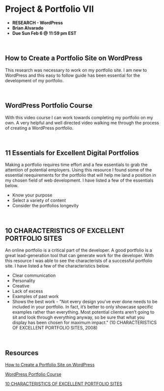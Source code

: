 # Project & Portfolio VII 

* **RESEARCH - WordPress**
* **Brian Alvarado**
* **Due Sun Feb 6 @ 11:59 pm EST**

<br>

## How to Create a Portfolio Site on WordPress
This research was necessary to work on my portfolio site. I am new to WordPress and this easy to follow guide has been essential for the development of my portfolio. 

<br>

## WordPress Portfolio Course
With this video course I can work towards completing my portfolio on my own. A very helpful and well directed video walking me through the process of creating a WordPress portfolio.

<br>

## 11 Essentials for Excellent Digital Portfolios
Making a portfolio requires time effort and a few essentials to grab the attention of potential employers. Using this resource I found some of the essential reequirements for the portfolio that will help me land a position in my chosen field of web development. I have listed a few of the essentials below.
- Know your purpose
- Select a variety of content
- Consider the portfolios longevity

<br>

## 10 CHARACTERISTICS OF EXCELLENT PORTFOLIO SITES
An online portfolio is a critical part of the developer. A good portfolio is a great lead-generation tool that can generate work for the developer. With this resource I was able to see the characterists of a successful portfolio site. I have listed a few of the characteristics below.
- Clear communication
- Personality
- Creative
- Lack of excess
- Examples of past work
- Shows the best work - "Not every design you’ve ever done needs to be included in your portfolio. In fact, it’s better to only showcase specific examples rather than everything. Most potential clients aren’t going to sit and look through everything anyway, so be sure that what you display has been chosen for maximum impact." (10 CHARACTERISTICS OF EXCELLENT PORTFOLIO SITES, 2008)

<br>

## Resources
[How to Create a Portfolio Site on WordPress](https://themeisle.com/blog/portfolio-site-on-wordpress/#:~:text=How%20to%20Make%20a%20Portfolio%20on%20WordPress%201,header.%205%20Build%20a%20project%20gallery.%20See%20More.)

[WordPress Portfolio Course](https://www.bing.com/search?q=how+to+make+a+portfolio+on+wordpress&cvid=82ee624438bf4295a240c2366e33a367&aqs=edge.1.69i57j0l6.7542j0j1&pglt=299&FORM=ANNTA1&PC=U531&shtp=GetUrl&shid=c7d2f6fd-1702-4d26-b597-b7f6b4d6b317&shtk=QnVpbGQgYSBXb3JkUHJlc3MgUG9ydGZvbGlvIFNpdGUgaW4gMSBIb3Vy&shdk=RG93bmxvYWQgaHVuZHJlZHMgb2YgcHJvZmVzc2lvbmFsIFdvcmRQcmVzcyBUZW1wbGF0ZSBLaXRzIGFuZCBibG9ja3M6IGh0dHBzOi8vZWxlbWVudHMuZW52YXRvLmNvbS93b3JkcHJlc3MvdGVtcGxhdGUta2l0cz91dG1fY2FtcGFpZ249eXRfdHV0c3BsdXNfOG1rRE5YSmhfMGdcdTAwMjZ1dG1fbWVkaXVtPXJlZmVycmFsXHUwMDI2dXRtX3NvdXJjZT15b3V0dWJlLmNvbVx1MDAyNnV0bV9jb250ZW50PWRlc2NyaXB0aW9uIExlYXJuIGhvdyB0byBidWlsZCBhIFdvcmRQcmVzcyBwb3J0Zm9saW8gc2l0ZSBpbiBqdXN0IG9uZSBob3VyLiBGaW5kIHRoZSBBZGlvcyBXb3JkUHJlc3MgdGhlbWUgKGFuZCBvdGhlciAuLi4%3D&shhk=NMAeL5ei49%2FDdHKP78L5OWEJA%2BVpgsvnbLWIXnUMaK0%3D&shth=OVP.nl49w5FBZdGtX8UOeRMO3wHgFo)

[10 CHARACTERISTICS OF EXCELLENT PORTFOLIO SITES](https://www.webdesignerdepot.com/2008/12/10-characteristics-of-excellent-portfolio-sites/)
